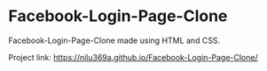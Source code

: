 # Facebook-Login-Page-Clone

Facebook-Login-Page-Clone made using HTML and CSS.

Project link: https://nilu369a.github.io/Facebook-Login-Page-Clone/


# 
